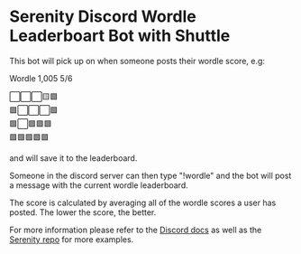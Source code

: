 # Serenity Discord Wordle Leaderboart Bot with Shuttle

This bot will pick up on when someone posts their wordle score, e.g:

Wordle 1,005 5/6

⬜⬜⬜🟨🟩 <br>
🟩⬜⬜⬜🟩 <br>
🟩⬜🟩🟩🟩 <br>
🟩🟩🟩🟩🟩 <br>

and will save it to the leaderboard.

Someone in the discord server can then type "!wordle" and the bot will post a message with the current wordle leaderboard.

The score is calculated by averaging all of the wordle scores a user has posted. The lower the score, the better.

For more information please refer to the [Discord docs](https://discord.com/developers/docs/getting-started) as well as the [Serenity repo](https://github.com/serenity-rs/serenity) for more examples.
